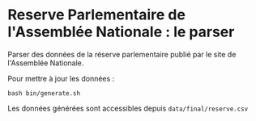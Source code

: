 Reserve Parlementaire de l'Assemblée Nationale : le parser
============================

Parser des données de la réserve parlementaire publié par le site de l'Assemblée Nationale.

Pour mettre à jour les données :

```
bash bin/generate.sh
```

Les données générées sont accessibles depuis ```data/final/reserve.csv```
